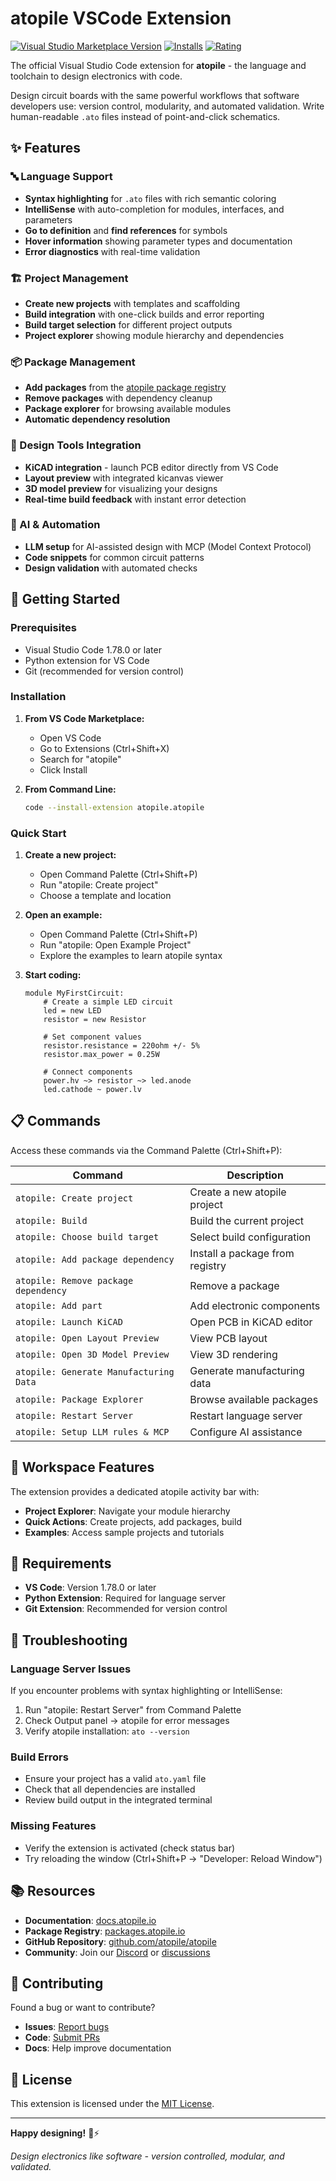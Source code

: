 # atopile VSCode Extension

[![Visual Studio Marketplace Version](https://img.shields.io/visual-studio-marketplace/v/atopile.atopile)](https://marketplace.visualstudio.com/items?itemName=atopile.atopile)
[![Installs](https://img.shields.io/visual-studio-marketplace/i/atopile.atopile)](https://marketplace.visualstudio.com/items?itemName=atopile.atopile)
[![Rating](https://img.shields.io/visual-studio-marketplace/r/atopile.atopile)](https://marketplace.visualstudio.com/items?itemName=atopile.atopile)

The official Visual Studio Code extension for **atopile** - the language and toolchain to design electronics with code.

Design circuit boards with the same powerful workflows that software developers use: version control, modularity, and automated validation. Write human-readable `.ato` files instead of point-and-click schematics.

## ✨ Features

### 🔤 Language Support

- **Syntax highlighting** for `.ato` files with rich semantic coloring
- **IntelliSense** with auto-completion for modules, interfaces, and parameters
- **Go to definition** and **find references** for symbols
- **Hover information** showing parameter types and documentation
- **Error diagnostics** with real-time validation

### 🏗️ Project Management

- **Create new projects** with templates and scaffolding
- **Build integration** with one-click builds and error reporting
- **Build target selection** for different project outputs
- **Project explorer** showing module hierarchy and dependencies

### 📦 Package Management

- **Add packages** from the [atopile package registry](https://packages.atopile.io)
- **Remove packages** with dependency cleanup
- **Package explorer** for browsing available modules
- **Automatic dependency resolution**

### 🔧 Design Tools Integration

- **KiCAD integration** - launch PCB editor directly from VS Code
- **Layout preview** with integrated kicanvas viewer
- **3D model preview** for visualizing your designs
- **Real-time build feedback** with instant error detection

### 🤖 AI & Automation

- **LLM setup** for AI-assisted design with MCP (Model Context Protocol)
- **Code snippets** for common circuit patterns
- **Design validation** with automated checks

## 🚀 Getting Started

### Prerequisites

- Visual Studio Code 1.78.0 or later
- Python extension for VS Code
- Git (recommended for version control)

### Installation

1. **From VS Code Marketplace:**

    - Open VS Code
    - Go to Extensions (Ctrl+Shift+X)
    - Search for "atopile"
    - Click Install

2. **From Command Line:**
    ```bash
    code --install-extension atopile.atopile
    ```

### Quick Start

1. **Create a new project:**

    - Open Command Palette (Ctrl+Shift+P)
    - Run "atopile: Create project"
    - Choose a template and location

2. **Open an example:**

    - Open Command Palette (Ctrl+Shift+P)
    - Run "atopile: Open Example Project"
    - Explore the examples to learn atopile syntax

3. **Start coding:**

    ```ato
    module MyFirstCircuit:
        # Create a simple LED circuit
        led = new LED
        resistor = new Resistor

        # Set component values
        resistor.resistance = 220ohm +/- 5%
        resistor.max_power = 0.25W

        # Connect components
        power.hv ~> resistor ~> led.anode
        led.cathode ~ power.lv
    ```

## 📋 Commands

Access these commands via the Command Palette (Ctrl+Shift+P):

| Command                              | Description                     |
| ------------------------------------ | ------------------------------- |
| `atopile: Create project`            | Create a new atopile project    |
| `atopile: Build`                     | Build the current project       |
| `atopile: Choose build target`       | Select build configuration      |
| `atopile: Add package dependency`    | Install a package from registry |
| `atopile: Remove package dependency` | Remove a package                |
| `atopile: Add part`                  | Add electronic components       |
| `atopile: Launch KiCAD`              | Open PCB in KiCAD editor        |
| `atopile: Open Layout Preview`       | View PCB layout                 |
| `atopile: Open 3D Model Preview`     | View 3D rendering               |
| `atopile: Generate Manufacturing Data` | Generate manufacturing data   |
| `atopile: Package Explorer`          | Browse available packages       |
| `atopile: Restart Server`            | Restart language server         |
| `atopile: Setup LLM rules & MCP`     | Configure AI assistance         |


## 🎯 Workspace Features

The extension provides a dedicated atopile activity bar with:

- **Project Explorer**: Navigate your module hierarchy
- **Quick Actions**: Create projects, add packages, build
- **Examples**: Access sample projects and tutorials

## 🔧 Requirements

- **VS Code**: Version 1.78.0 or later
- **Python Extension**: Required for language server
- **Git Extension**: Recommended for version control

## 🐛 Troubleshooting

### Language Server Issues

If you encounter problems with syntax highlighting or IntelliSense:

1. Run "atopile: Restart Server" from Command Palette
2. Check Output panel → atopile for error messages
3. Verify atopile installation: `ato --version`

### Build Errors

- Ensure your project has a valid `ato.yaml` file
- Check that all dependencies are installed
- Review build output in the integrated terminal

### Missing Features

- Verify the extension is activated (check status bar)
- Try reloading the window (Ctrl+Shift+P → "Developer: Reload Window")

## 📚 Resources

- **Documentation**: [docs.atopile.io](https://docs.atopile.io)
- **Package Registry**: [packages.atopile.io](https://packages.atopile.io)
- **GitHub Repository**: [github.com/atopile/atopile](https://github.com/atopile/atopile)
- **Community**: Join our [Discord]((https://discord.gg/CRe5xaDBr3]https://discord.gg/CRe5xaDBr3)) or [discussions](https://github.com/atopile/atopile/discussions)

## 🤝 Contributing

Found a bug or want to contribute?

- **Issues**: [Report bugs](https://github.com/atopile/atopile/issues)
- **Code**: [Submit PRs](https://github.com/atopile/atopile/pulls)
- **Docs**: Help improve documentation

## 📄 License

This extension is licensed under the [MIT License](https://github.com/atopile/atopile/blob/main/LICENSE).

---

**Happy designing!** 🚀⚡

_Design electronics like software - version controlled, modular, and validated._
